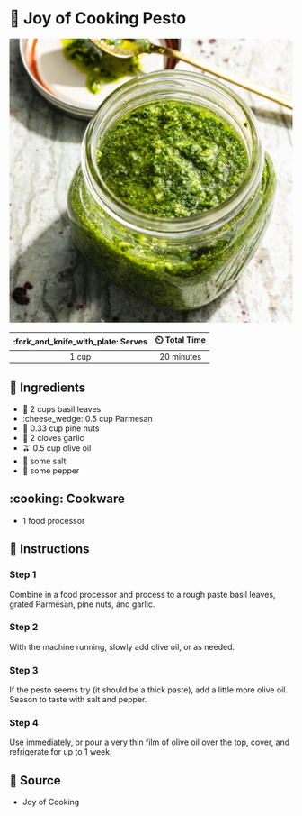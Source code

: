 # :herb: Joy of Cooking Pesto

![Joy of Cooking Pesto](../assets/images/joy-of-cooking-pesto.jpg)

| :fork_and_knife_with_plate: Serves | :timer_clock: Total Time |
|:----------------------------------:|:-----------------------: |
| 1 cup | 20 minutes |

## :salt: Ingredients

- :herb: 2 cups basil leaves
- :cheese_wedge: 0.5 cup Parmesan
- :chestnut: 0.33 cup pine nuts
- :garlic: 2 cloves garlic
- :olive: 0.5 cup olive oil
- :salt: some salt
- :salt: some pepper

## :cooking: Cookware

- 1 food processor

## :pencil: Instructions

### Step 1

Combine in a food processor and process to a rough paste basil leaves, grated Parmesan, pine nuts, and garlic.

### Step 2

With the machine running, slowly add olive oil, or as needed.

### Step 3

If the pesto seems try (it should be a thick paste), add a little more olive oil. Season to taste with salt and pepper.

### Step 4

Use immediately, or pour a very thin film of olive oil over the top, cover, and refrigerate for up to 1 week.

## :link: Source

- Joy of Cooking
